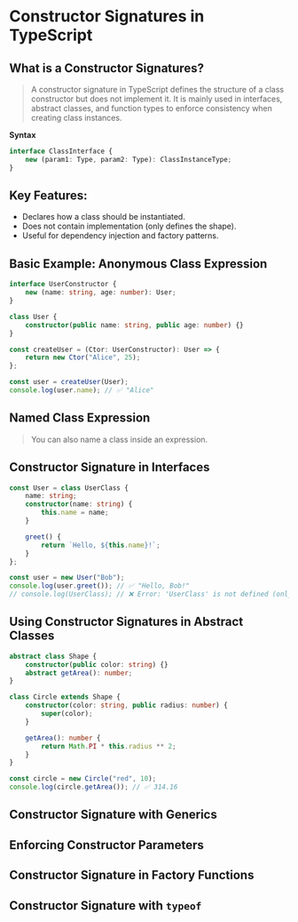 
# Constructor Signatures in TypeScript

## What is a Constructor Signatures?

> A constructor signature in TypeScript defines the structure of a class constructor but does not implement it. It is mainly used in interfaces, abstract classes, and function types to enforce consistency when creating class instances.

**Syntax**

```typescript
interface ClassInterface {
    new (param1: Type, param2: Type): ClassInstanceType;
}
```

## Key Features:

- Declares how a class should be instantiated.
- Does not contain implementation (only defines the shape).
- Useful for dependency injection and factory patterns.

## Basic Example: Anonymous Class Expression

```typescript
interface UserConstructor {
    new (name: string, age: number): User;
}

class User {
    constructor(public name: string, public age: number) {}
}

const createUser = (Ctor: UserConstructor): User => {
    return new Ctor("Alice", 25);
};

const user = createUser(User);
console.log(user.name); // ✅ "Alice"

```

## Named Class Expression

> You can also name a class inside an expression.

## Constructor Signature in Interfaces

```typescript
const User = class UserClass {
    name: string;
    constructor(name: string) {
        this.name = name;
    }

    greet() {
        return `Hello, ${this.name}!`;
    }
};

const user = new User("Bob");
console.log(user.greet()); // ✅ "Hello, Bob!"
// console.log(UserClass); // ❌ Error: 'UserClass' is not defined (only accessible inside the class)

```

## Using Constructor Signatures in Abstract Classes

```typescript
abstract class Shape {
    constructor(public color: string) {}
    abstract getArea(): number;
}

class Circle extends Shape {
    constructor(color: string, public radius: number) {
        super(color);
    }

    getArea(): number {
        return Math.PI * this.radius ** 2;
    }
}

const circle = new Circle("red", 10);
console.log(circle.getArea()); // ✅ 314.16

```

## Constructor Signature with Generics

## Enforcing Constructor Parameters

## Constructor Signature in Factory Functions

## Constructor Signature with `typeof`
